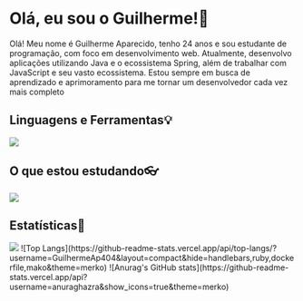 # Olá, eu sou o Guilherme!👋

Olá! Meu nome é Guilherme Aparecido, tenho 24 anos e sou estudante de programação, com foco em desenvolvimento web. Atualmente, desenvolvo aplicações utilizando Java e o ecossistema Spring, além de trabalhar com JavaScript e seu vasto ecossistema. Estou sempre em busca de aprendizado e aprimoramento para me tornar um desenvolvedor cada vez mais completo

## Linguagens e Ferramentas💡
<a href="https://skillicons.dev">
  <img src="https://skillicons.dev/icons?i=java,nodejs,spring,js,ts,react,nextjs,postgres,mysql,mongodb,idea,vscode,html,css,sass,tailwind&perline=8" />
</a>

## O que estou estudando👓
<a href="https://skillicons.dev">
  <img src="https://skillicons.dev/icons?i=linux,docker" />
</a>

## Estatísticas📶
<img src="https://github-readme-stats.vercel.app/api/top-langs/?username=GuilhermeAp404&layout=compact&hide=handlebars,ruby,dockerfile,mako&theme=merko"/>
![Top Langs](https://github-readme-stats.vercel.app/api/top-langs/?username=GuilhermeAp404&layout=compact&hide=handlebars,ruby,dockerfile,mako&theme=merko)
![Anurag's GitHub stats](https://github-readme-stats.vercel.app/api?username=anuraghazra&show_icons=true&theme=merko)


